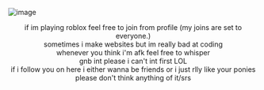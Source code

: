 ![image](https://github.com/user-attachments/assets/92f6fc76-90cd-4bf0-94dd-c83345ed5bcd)
<p align="center">
if im playing roblox feel free to join from profile (my joins are set to everyone.)
<br>
sometimes i make websites but im really bad at coding
<br>
whenever you think i'm afk feel free to whisper
<br>
gnb int please i can't int first LOL
<br>
if i follow you on here i either wanna be friends or i just rlly like your ponies please don't think anything of it/srs
